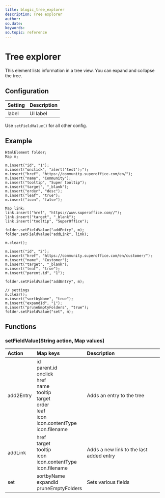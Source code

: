 ```yaml
---
title: blogic_tree_explorer
description: Tree explorer
author:
so.date:
keywords:
so.topic: reference
---
```


# Tree explorer

This element lists information in a tree view. You can expand and collapse the tree.

## Configuration

| Setting | Description |
|:--------|:------------|
| label   | UI label    |

Use `setFieldValue()` for all other config.

## Example

```crmscript
HtmlElement folder;
Map m;

m.insert("id", "1");
m.insert("onclick", "alert('test');");
m.insert("href", "https://community.superoffice.com/en/");
m.insert("name", "Community");
m.insert("tooltip", "Super tooltip");
m.insert("target", "_blank");
m.insert("order", "desc");
m.insert("leaf", "true");
m.insert("icon", "false");

Map link;
link.insert("href", "https://www.superoffice.com//");
link.insert("target", "_blank");
link.insert("tooltip", "SuperOffice");

folder.setFieldValue("addEntry", m);
folder.setFieldValue("addLink", link);

m.clear();

m.insert("id", "2");
m.insert("href", "https://community.superoffice.com/en/customer/");
m.insert("name", "Customer");
m.insert("target", "_blank");
m.insert("leaf", "true");
m.insert("parent.id", "1");

folder.setFieldValue("addEntry", m);

// settings
m.clear();
m.insert("sortbyName", "true");
m.insert("expandId", "1");
m.insert("pruneEmptyFolders", "true");
folder.setFieldValue("set", m);
```

## Functions

### setFieldValue(String action, Map values)

| Action    | Map keys                                                                    | Description                             |
|:----------|:----------------------------------------------------------------------------|:----------------------------------------|
| add2Entry | id<br>parent.id<br>onclick<br>href<br>name<br>tooltip<br>target<br>order<br>leaf<br>icon<br>icon.contentType<br>icon.filename | Adds an entry to the tree |
| addLink   | href<br>target<br>tooltip<br>icon<br>icon.contentType<br>icon.filename | Adds a new link to the last added entry |
| set       | sortbyName<br>expandId<br>pruneEmptyFolders                               | Sets various fields                     |
